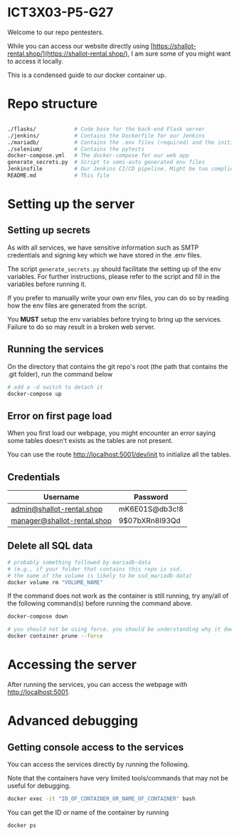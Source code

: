 # ICT3X03-P5-G27

Welcome to our repo pentesters.

While you can access our website directly using [https://shallot-rental.shop/](https://shallot-rental.shop/), I am sure some of you might want to access it locally.

This is a condensed guide to our docker container up.

# Repo structure
```bash

./flasks/            # Code base for the back-end Flask server
./jenkins/           # Contains the Dockerfile for our Jenkins
./mariadb/           # Contains the .env files (required) and the initial .sql file (optional)
./selenium/          # Contains the pytests
docker-compose.yml   # The docker-compose for our web app
generate_secrets.py  # Script to semi-auto generated env files
Jenkinsfile          # Our Jenkins CI/CD pipeline. Might be too complicated to debug as you need docker-in-docker whereby you pass the docker socket into the Jenkins container
README.md            # This file
```

# Setting up the server

## Setting up secrets

As with all services, we have sensitive information such as SMTP credentials and signing key which we have stored in the .env files.

The script `generate_secrets.py` should facilitate the setting up of the env variables. For further instructions, please refer to the script and fill in the variables before running it.

If you prefer to manually write your own env files, you can do so by reading how the env files are generated from the script.

You **MUST** setup the env variables before trying to bring up the services. Failure to do so may result in a broken web server.

## Running the services

On the directory that contains the git repo's root (the path that contains the .git folder), run the command below

```bash
# add a -d switch to detach it
docker-compose up
```

## Error on first page load

When you first load our webpage, you might encounter an error saying some tables doesn't exists as the tables are not present.

You can use the route [http://localhost:5001/dev/init](http://localhost:5001/dev/init) to initialize all the tables.

## Credentials

|Username|Password|
|-|-|
|admin@shallot-rental.shop|mK6E01S@db3c!8|
|manager@shallot-rental.shop|9$07bXRn8I93Qd|


## Delete all SQL data
```bash
# probably something followed by mariadb-data
# (e.g., if your folder that contains this repo is ssd.
# the name of the volume is likely to be ssd_mariadb-data)
docker volume rm "VOLUME_NAME"
```

If the command does not work as the container is still running, try any/all of the following command(s) before running the command above.

```bash
docker-compose down
```

```bash
# you should not be using force. you should be understanding why it doesn't work before forcing
docker container prune --force
```

# Accessing the server
After running the services, you can access the webpage with [http://localhost:5001](http://localhost:5001).

# Advanced debugging

## Getting console access to the services
You can access the services directly by running the following.

Note that the containers have very limited tools/commands that may not be useful for debugging.

```bash
docker exec -it "ID_OF_CONTAINER_OR_NAME_OF_CONTAINER" bash
```

You can get the ID or name of the container by running

```bash
docker ps
```